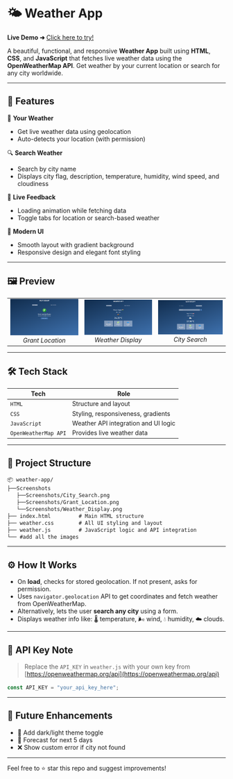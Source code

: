# 🌤️ Weather App

**Live Demo ➜** [Click here to try!](https://shindenikhil8.github.io/Weather-App/) 

A beautiful, functional, and responsive **Weather App** built using **HTML**, **CSS**, and **JavaScript** that fetches live weather data using the **OpenWeatherMap API**. Get weather by your current location or search for any city worldwide.

---

## 🧩 Features

📍 **Your Weather**  
- Get live weather data using geolocation  
- Auto-detects your location (with permission)

🔍 **Search Weather**  
- Search by city name  
- Displays city flag, description, temperature, humidity, wind speed, and cloudiness

💬 **Live Feedback**  
- Loading animation while fetching data  
- Toggle tabs for location or search-based weather

🎨 **Modern UI**  
- Smooth layout with gradient background  
- Responsive design and elegant font styling

---

## 🖼️ Preview

<table>
  <tr>
    <td align="center">
      <img src="Screenshots/Grant_Location.png" alt="Grant Location Access" width="380"/>
      <br><em>Grant Location</em>
    </td>
    <td align="center">
      <img src="Screenshots/Weather_Display.png" alt="Weather Info Display" width="380"/>
      <br><em>Weather Display</em>
    </td>
    <td align="center">
      <img src="Screenshots/City_Search.png" alt="Search Weather" width="380"/>
      <br><em>City Search</em>
    </td>
  </tr>
</table>

---

## 🛠️ Tech Stack

| Tech        | Role                                  |
|-------------|---------------------------------------|
| `HTML`      | Structure and layout                  |
| `CSS`       | Styling, responsiveness, gradients    |
| `JavaScript`| Weather API integration and UI logic  |
| `OpenWeatherMap API` | Provides live weather data   |

---

## 📁 Project Structure

```
📦 weather-app/
├──Screenshots
   ├──Screenshots/City_Search.png
   ├──Screenshots/Grant_Location.png
   └──Screenshots/Weather_Display.png
├── index.html         # Main HTML structure
├── weather.css        # All UI styling and layout
├── weather.js         # JavaScript logic and API integration
└── #add all the images

```

---

## ⚙️ How It Works

- On **load**, checks for stored geolocation. If not present, asks for permission.
- Uses `navigator.geolocation` API to get coordinates and fetch weather from OpenWeatherMap.
- Alternatively, lets the user **search any city** using a form.
- Displays weather info like: 🌡️ temperature, 🌬️ wind, 💧 humidity, ☁️ clouds.

---

## 📌 API Key Note

> Replace the `API_KEY` in `weather.js` with your own key from [https://openweathermap.org/api](https://openweathermap.org/api)

```js
const API_KEY = "your_api_key_here";
```

---

## 🚀 Future Enhancements

- 🌙 Add dark/light theme toggle  
- 📅 Forecast for next 5 days  
- ❌ Show custom error if city not found  

---

Feel free to ⭐ star this repo and suggest improvements!

